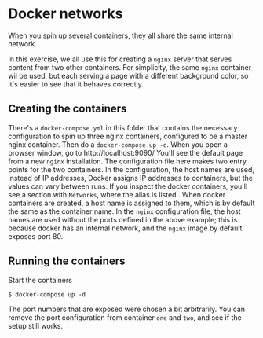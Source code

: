 # Docker networks

When you spin up several containers, they all share the same internal network.

In this exercise, we all use this for creating a `nginx` server that serves content from two other containers. For simplicity, the same `nginx` container wil be used, but each serving a page with a different background color, so it's easier to see that it behaves correctly.

## Creating the containers

There's a `docker-compose.yml` in this folder that contains the necessary configuration to spin up three nginx containers, configured to be a master nginx container. Then do a `docker-compose up -d`. When you open a browser window, go to http://localhost:9090/ You'll see the default page from a new `nginx` installation. The configuration file here makes two entry points for the two containers. In the configuration, the host names are used, instead of IP addresses, Docker assigns IP addresses to containers, but the values can vary between runs. If you inspect the docker containers, you'll see a section with `Networks`, where the alias is listed . When docker containers are created, a host name is assigned to them, which is by default the same as the container name. In the `nginx` configuration file, the host names are used without the ports defined in the above example; this is because docker has an internal network, and the `nginx` image by default exposes port 80.

## Running the containers

Start the containers

    $ docker-compose up -d

The port numbers that are exposed were chosen a bit arbitrarily. You can remove the port configuration from container `one` and `two`, and see if the setup still works.
